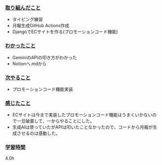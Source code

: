 ### <u>取り組んだこと</u>
- タイピング練習
- 月報生成GitHub Actions作成
- DjangoでECサイトを作る(プロモーションコード機能)

### <u>わかったこと</u>
- GeminiのAPIの叩き方がわかった
- Notionへ.mdから

### <u>次やること</u>
- プロモーションコード機能実装

### <u>感じたこと</u>
- ECサイトは今まで実装したプロモーションコード機能はうまくいかないので一旦破棄して、一からやることにした。
- 生成AIは使っていたがAPIは叩いたことなかったので、コードから月報が生成させるのは感動した。

### <u>学習時間</u>
4.0h